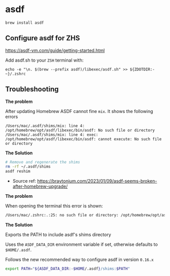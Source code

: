 
# asdf

`brew install asdf`

## Configure asdf for ZHS

https://asdf-vm.com/guide/getting-started.html

Add asdf.sh to your `ZSH` terminal with:

`echo -e "\n. $(brew --prefix asdf)/libexec/asdf.sh" >> ${ZDOTDIR:-~}/.zshrc`

## Troubleshooting

**The problem**

After updating Homebrew ASDF cannot fine `mix`.
It shows the following errors

```
/Users/mac/.asdf/shims/mix: line 4: /opt/homebrew/opt/asdf/libexec/bin/asdf: No such file or directory
/Users/mac/.asdf/shims/mix: line 4: exec: /opt/homebrew/opt/asdf/libexec/bin/asdf: cannot execute: No such file or directory
```
**The Solution**

```sh
# Remove and regenerate the shims
rm -rf ~/.asdf/shims
asdf reshim
```

* Source ref: 
https://braytonium.com/2023/01/09/asdf-seems-broken-after-homebrew-upgrade/ 

**The problem**

When opening the terminal this error is shown:

```sh
/Users/mac/.zshrc:.:25: no such file or directory: /opt/homebrew/opt/asdf/libexec/asdf.sh
```

**The Solution**

Exports the PATH to include asdf's shims directory

Uses the `ASDF_DATA_DIR` environment variable if set, otherwise defaults to `$HOME/.asdf`.

Follows the new recommended way to configure asdf in version `0.16.x`

```sh
export PATH="${ASDF_DATA_DIR:-$HOME/.asdf}/shims:$PATH"
```
